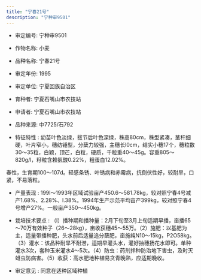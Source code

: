 ```yaml
---
title: "宁春21号"
description: "宁种审9501"
---
```

* 审定编号:  宁种审9501

*  作物名称:  小麦

*  品种名称:  宁春21号

*  审定年份:  1995

*  审定单位:  宁夏回族自治区

* 育种者:  宁夏石嘴山市农技站

*  申请者:  宁夏石嘴山市农技站

*  品种来源:  中7725/石792

*  特征特性 : 
幼苗叶色淡绿，拔节后叶色深绿，株高80cm，株型紧凑，茎秆细硬，叶片窄小，穗纺锤型，分蘖力较强，主穗长l0cm，结实小穗17个，穗粒数30～35粒，白颖，顶芒，白粒，硬质，千粒重40～45g。容重805～820g/l，籽粒含赖氨酸0.22%，粗蛋白12.02%。
春性，生育期100～107d。轻感条锈、叶锈病和赤霉病，抗倒伏性好，较耐旱，口紧，不易落粒。

 
*  产量表现 : 
199l～1993年区域试验亩产450.6～581.78kg，较对照宁春4号减产1.68%、2.28%、l.38%。1994年生产示范平均亩产399kg，较对照宁春4号增产27%。一般亩产350～450kg。

*  栽培技术要点 : 
（l）播种期和播种量：2月下旬至3月上旬适期早播，亩播65～70万有效种子（26～28kg），亩收获穗45～55万。（2）施肥：以基肥为主，适量带播种肥，头水前后适量追分蘖肥，亩施纯N10～15kg，P2O58kg。（3）灌水：该品种耐旱不耐涝，适期早灌头水，灌好抽穗扬花水即可。单种灌水3次，套种玉米灌水4～5次。（4）防虫：药剂拌种防治地下害虫，及时灭蚜虫防病害。（5）收获：高水肥地种植易贪青晚熟，应适期晚收。 

*  审定意见 : 
同意在适种区域种植
